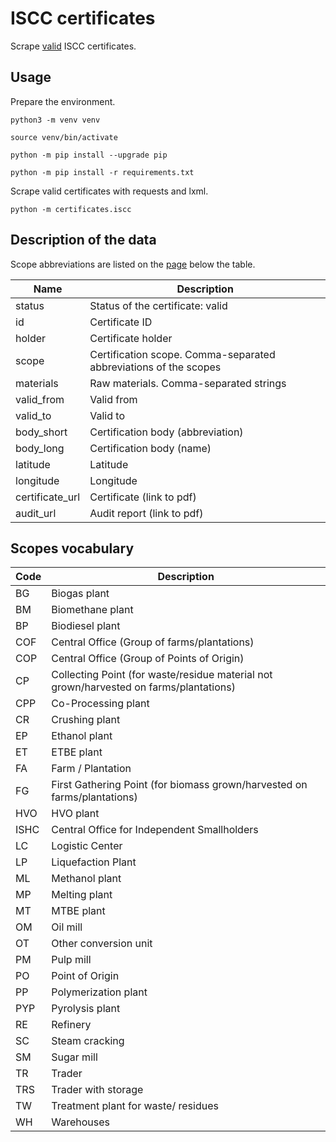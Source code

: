 # ISCC certificates

Scrape [valid](https://www.iscc-system.org/certificates/valid-certificates/) ISCC certificates.

## Usage

Prepare the environment.

`python3 -m venv venv`

`source venv/bin/activate`

`python -m pip install --upgrade pip`

`python -m pip install -r requirements.txt`

Scrape valid certificates with requests and lxml.

`python -m certificates.iscc`

## Description of the data

Scope abbreviations are listed on the [page](https://www.iscc-system.org/certificates/all-certificates/) below the table.

| Name | Description |
| ----------- | ----------- |
| status | Status of the certificate: valid |
| id | Certificate ID |
| holder | Certificate holder |
| scope | Certification scope. Comma-separated abbreviations of the scopes |
| materials | Raw materials. Comma-separated strings |
| valid_from | Valid from |
| valid_to | Valid to |
| body_short | Certification body (abbreviation) |
| body_long | Certification body (name) |
| latitude | Latitude |
| longitude | Longitude |
| certificate_url | Certificate (link to pdf) |
| audit_url | Audit report (link to pdf) |

## Scopes vocabulary

| Code | Description |
| ----------- | ----------- |
| BG | Biogas plant |
| BM | Biomethane plant |
| BP | Biodiesel plant |
| COF | Central Office (Group of farms/plantations) | 
| COP | Central Office (Group of Points of Origin) |
| CP | Collecting Point (for waste/residue material not grown/harvested on farms/plantations) |
| CPP | Co-Processing plant |
| CR | Crushing plant |
| EP | Ethanol plant |
| ET | ETBE plant |
| FA | Farm / Plantation |
| FG | First Gathering Point (for biomass grown/harvested on farms/plantations) |
| HVO | HVO plant |
| ISHC | Central Office for Independent Smallholders |
| LC | Logistic Center |
| LP | Liquefaction Plant |
| ML | Methanol plant |
| MP | Melting plant |
| MT | MTBE plant |
| OM | Oil mill | 
| OT | Other conversion unit |
| PM | Pulp mill |
| PO | Point of Origin |
| PP | Polymerization plant |
| PYP | Pyrolysis plant |
| RE | Refinery |
| SC | Steam cracking |
| SM | Sugar mill |
| TR | Trader |
| TRS | Trader with storage |
| TW | Treatment plant for waste/ residues |
| WH | Warehouses |
